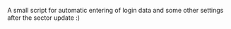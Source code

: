 A small script for automatic entering of login data and some other settings after the sector update :)
